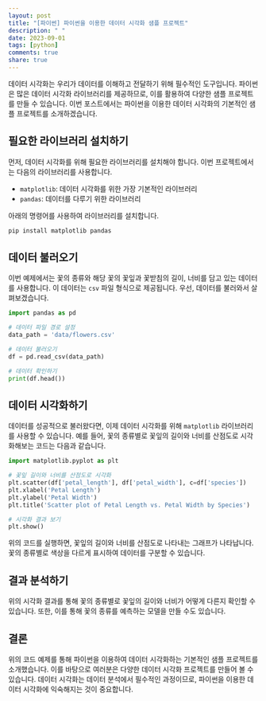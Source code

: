 ```yaml
---
layout: post
title: "[파이썬] 파이썬을 이용한 데이터 시각화 샘플 프로젝트"
description: " "
date: 2023-09-01
tags: [python]
comments: true
share: true
---
```


데이터 시각화는 우리가 데이터를 이해하고 전달하기 위해 필수적인 도구입니다. 파이썬은 많은 데이터 시각화 라이브러리를 제공하므로, 이를 활용하여 다양한 샘플 프로젝트를 만들 수 있습니다. 이번 포스트에서는 파이썬을 이용한 데이터 시각화의 기본적인 샘플 프로젝트를 소개하겠습니다.

## 필요한 라이브러리 설치하기

먼저, 데이터 시각화를 위해 필요한 라이브러리를 설치해야 합니다. 이번 프로젝트에서는 다음의 라이브러리를 사용합니다.

- `matplotlib`: 데이터 시각화를 위한 가장 기본적인 라이브러리
- `pandas`: 데이터를 다루기 위한 라이브러리

아래의 명령어를 사용하여 라이브러리를 설치합니다.

```python
pip install matplotlib pandas
```

## 데이터 불러오기

이번 예제에서는 꽃의 종류와 해당 꽃의 꽃잎과 꽃받침의 길이, 너비를 담고 있는 데이터를 사용합니다. 이 데이터는 `csv` 파일 형식으로 제공됩니다. 우선, 데이터를 불러와서 살펴보겠습니다.

```python
import pandas as pd

# 데이터 파일 경로 설정
data_path = 'data/flowers.csv'

# 데이터 불러오기
df = pd.read_csv(data_path)

# 데이터 확인하기
print(df.head())
```

## 데이터 시각화하기

데이터를 성공적으로 불러왔다면, 이제 데이터 시각화를 위해 `matplotlib` 라이브러리를 사용할 수 있습니다. 예를 들어, 꽃의 종류별로 꽃잎의 길이와 너비를 산점도로 시각화해보는 코드는 다음과 같습니다.

```python
import matplotlib.pyplot as plt

# 꽃잎 길이와 너비를 산점도로 시각화
plt.scatter(df['petal_length'], df['petal_width'], c=df['species'])
plt.xlabel('Petal Length')
plt.ylabel('Petal Width')
plt.title('Scatter plot of Petal Length vs. Petal Width by Species')

# 시각화 결과 보기
plt.show()
```

위의 코드를 실행하면, 꽃잎의 길이와 너비를 산점도로 나타내는 그래프가 나타납니다. 꽃의 종류별로 색상을 다르게 표시하여 데이터를 구분할 수 있습니다.

## 결과 분석하기

위의 시각화 결과를 통해 꽃의 종류별로 꽃잎의 길이와 너비가 어떻게 다른지 확인할 수 있습니다. 또한, 이를 통해 꽃의 종류를 예측하는 모델을 만들 수도 있습니다.

## 결론

위의 코드 예제를 통해 파이썬을 이용하여 데이터 시각화하는 기본적인 샘플 프로젝트를 소개했습니다. 이를 바탕으로 여러분은 다양한 데이터 시각화 프로젝트를 만들어 볼 수 있습니다. 데이터 시각화는 데이터 분석에서 필수적인 과정이므로, 파이썬을 이용한 데이터 시각화에 익숙해지는 것이 중요합니다.